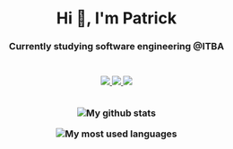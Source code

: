 <h1 align="center">Hi 👋, I'm Patrick</h1>
<h3 align="center">Currently studying software engineering @ITBA<h3>
<br>
<div align="center">
    <a href="https://www.linkedin.com/in/patrickmdey/">
        <img src="https://img.shields.io/badge/-patrickmdey-blue?style=flat-square&logo=Linkedin&logoColor=white&link=https://www.linkedin.com/in/patrickmdey/"/>
    </a>
    <a href="https://github.com/patrickmdey">
        <img src="https://img.shields.io/badge/-patrickmdey-black?style=flat-square&logo=Github&logoColor=white"/>
    </a>
    <a href="mailto: patrickmdey@hotmail.com">
        <img src="https://img.shields.io/badge/-patrickmdey@hotmail.com-blue?style=flat-square&logo=Microsoft&logoColor=white"/>
    </a>
</div>
<br>
<div align="center">
    <p>
        <img src="https://github-readme-stats.vercel.app/api?username=patrickmdey" alt="My github stats"/>
    </p>
    <p>
        <img src="https://github-readme-stats.vercel.app/api/top-langs/?username=patrickmdey&langs_count=9&layout=compact&hide=c" alt="My most used languages"/>
    </p>
</div>
